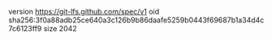 version https://git-lfs.github.com/spec/v1
oid sha256:3f0a88adb25ce640a3c126b9b86daafe5259b0443f69687b1a34d4c7c6123ff9
size 2042
